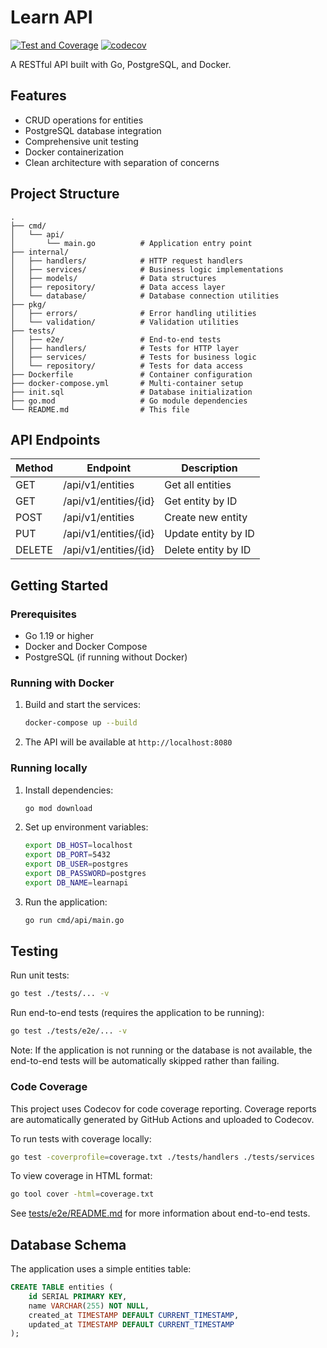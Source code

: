 # Learn API
[![Test and Coverage](https://github.com/chatre7/learn-go-api/actions/workflows/test-coverage.yml/badge.svg)](https://github.com/chatre7/learn-go-api/actions/workflows/test-coverage.yml)
[![codecov](https://codecov.io/gh/chatre7/learn-go-api/branch/main/graph/badge.svg)](https://codecov.io/gh/chatre7/learn-go-api)

A RESTful API built with Go, PostgreSQL, and Docker.

## Features

- CRUD operations for entities
- PostgreSQL database integration
- Comprehensive unit testing
- Docker containerization
- Clean architecture with separation of concerns

## Project Structure

```
.
├── cmd/
│   └── api/
│       └── main.go          # Application entry point
├── internal/
│   ├── handlers/            # HTTP request handlers
│   ├── services/            # Business logic implementations
│   ├── models/              # Data structures
│   ├── repository/          # Data access layer
│   └── database/            # Database connection utilities
├── pkg/
│   ├── errors/              # Error handling utilities
│   └── validation/          # Validation utilities
├── tests/
│   ├── e2e/                 # End-to-end tests
│   ├── handlers/            # Tests for HTTP layer
│   ├── services/            # Tests for business logic
│   └── repository/          # Tests for data access
├── Dockerfile               # Container configuration
├── docker-compose.yml       # Multi-container setup
├── init.sql                 # Database initialization
├── go.mod                   # Go module dependencies
└── README.md                # This file
```

## API Endpoints

| Method | Endpoint             | Description          |
|--------|----------------------|----------------------|
| GET    | /api/v1/entities     | Get all entities     |
| GET    | /api/v1/entities/{id}| Get entity by ID     |
| POST   | /api/v1/entities     | Create new entity    |
| PUT    | /api/v1/entities/{id}| Update entity by ID  |
| DELETE | /api/v1/entities/{id}| Delete entity by ID  |

## Getting Started

### Prerequisites

- Go 1.19 or higher
- Docker and Docker Compose
- PostgreSQL (if running without Docker)

### Running with Docker

1. Build and start the services:
   ```bash
   docker-compose up --build
   ```

2. The API will be available at `http://localhost:8080`

### Running locally

1. Install dependencies:
   ```bash
   go mod download
   ```

2. Set up environment variables:
   ```bash
   export DB_HOST=localhost
   export DB_PORT=5432
   export DB_USER=postgres
   export DB_PASSWORD=postgres
   export DB_NAME=learnapi
   ```

3. Run the application:
   ```bash
   go run cmd/api/main.go
   ```

## Testing

Run unit tests:
```bash
go test ./tests/... -v
```

Run end-to-end tests (requires the application to be running):
```bash
go test ./tests/e2e/... -v
```

Note: If the application is not running or the database is not available, the end-to-end tests will be automatically skipped rather than failing.

### Code Coverage

This project uses Codecov for code coverage reporting. Coverage reports are automatically generated by GitHub Actions and uploaded to Codecov.

To run tests with coverage locally:
```bash
go test -coverprofile=coverage.txt ./tests/handlers ./tests/services
```

To view coverage in HTML format:
```bash
go tool cover -html=coverage.txt
```

See [tests/e2e/README.md](tests/e2e/README.md) for more information about end-to-end tests.

## Database Schema

The application uses a simple entities table:

```sql
CREATE TABLE entities (
    id SERIAL PRIMARY KEY,
    name VARCHAR(255) NOT NULL,
    created_at TIMESTAMP DEFAULT CURRENT_TIMESTAMP,
    updated_at TIMESTAMP DEFAULT CURRENT_TIMESTAMP
);
```